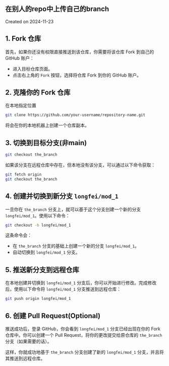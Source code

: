 ## 在别人的repo中上传自己的branch

Created on 2024-11-23

## 1. Fork 仓库

首先，如果你还没有权限直接推送到该仓库，你需要将该仓库 Fork 到自己的 GitHub 账户：

* 进入目标仓库页面。
* 点击右上角的 `Fork` 按钮，选择将仓库 Fork 到你的 GitHub 账户。

## 2. 克隆你的 Fork 仓库

在本地指定位置

```bash
git clone https://github.com/your-username/repository-name.git
```

将会在你的本地机器上创建一个仓库副本。

## 3. 切换到目标分支(非main)

```bash
git checkout the_branch
```

如果该分支在远程仓库中存在，但本地没有该分支，可以通过以下命令获取：

```bash
git fetch origin
git checkout the_branch
```

## 4. 创建并切换到新分支 `longfei/mod_1`

一旦你在 `the_branch` 分支上，就可以基于这个分支创建一个新的分支 `longfei/mod_1`。使用以下命令：

```bash
git checkout -b longfei/mod_1
```

这条命令会：

* 在 `the_branch` 分支的基础上创建一个新的分支 `longfei/mod_1`。
* 自动切换到 `longfei/mod_1` 分支。

## 5. 推送新分支到远程仓库

在本地创建并切换到 `longfei/mod_1` 分支后，你可以开始进行修改。完成修改后，使用以下命令将 `longfei/mod_1` 分支推送到远程仓库：

```bash
git push origin longfei/mod_1
```

## 6. 创建 Pull Request(Optional)

推送成功后，登录 GitHub，你会看到 `longfei/mod_1` 分支已经出现在你的 Fork 仓库中。你可以创建一个 Pull Request，将你的更改提交给原仓库的 `the_branch` 分支（如果需要的话）。

这样，你就成功地基于 `the_branch` 分支创建了新的 `longfei/mod_1` 分支，并且将其推送到远程仓库。

